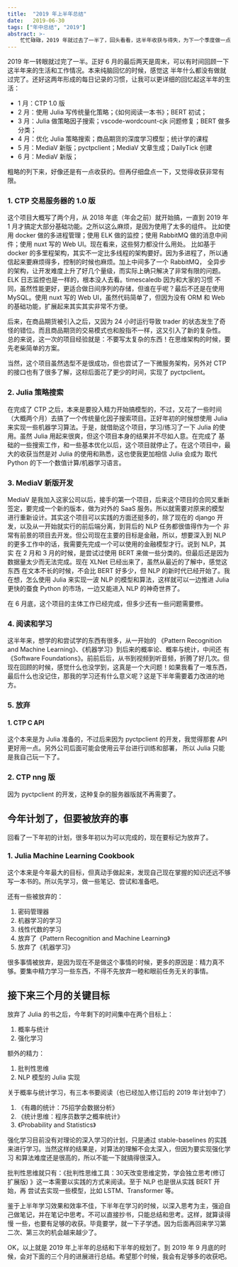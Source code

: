 ```yaml
---
title:  "2019 年上半年总结"
date:   2019-06-30
tags: ["年中总结", "2019"]
abstract: >-
    忙忙碌碌，2019 年就过去了一半了，回头看看，这半年收获与得失，为下一个季度做一点规划。
---
```


2019 年一转眼就过完了一半。正好 6 月的最后两天是周末，可以有时间回顾一下这半年来的生活和工作情况。本来纯脑回忆的时候，感觉这
半年什么都没有做就过完了。还好这两年形成的每日记录的习惯，让我可以更详细的回忆起这半年的生活：

* 1 月：CTP 1.0 版
* 2 月：使用 Julia 写传统量化策略；《如何阅读一本书》；BERT 初试；
* 3 月：Julia 做策略因子搜索；vscode-wordcount-cjk 问题修复；BERT 做多分类；
* 4 月：优化 Julia 策略搜索；商品期货的深度学习模型；统计学的课程
* 5 月：MediaV 新版；pyctpclient；MediaV 文章生成；DailyTick 创建
* 6 月：MediaV 新版；

粗略的列下来，好像还是有一点收获的。但再仔细盘点一下，又觉得收获非常有限。

### 1. CTP 交易服务器的 1.0 版

这个项目大概写了两个月，从 2018 年底（年会之前）就开始搞，一直到 2019 年 1 月才搞定大部分基础功能。之所以这么麻烦，是因为使用了太多的组件。
比如使用 docker 做的多进程管理；使用 ELK 做的监控；使用 RabbitMQ 做的消息中间件；使用 nuxt 写的 Web UI。现在看来，这些努力都没什么用处。
比如基于 docker 的多里程架构，其实不一定比多线程的架构要好。因为多进程了，所以通信起来要麻烦得多，控制的时候也麻烦。加上中间多了一个 RabbitMQ，
全异步的架构，让开发难度上升了好几个量级，而实际上确只解决了非常有限的问题。ELK 日志监控也是一样的，根本没人去看。timescaledb 因为和大家的习惯
不同，虽然性能更好，更适合做日间序列的存储，但谁在乎呢？最后不还是在使用 MySQL。使用 nuxt 写的 Web UI，虽然代码简单了，但因为没有 ORM 和 Web
的基础功能，扩展起来其实其实非常不方便。

后来，在商品期货被引入之后，又因为 24 小时运行导致 trader 的状态发生了奇怪的错位。而且商品期货的交易模式也和股指不一样，这又引入了新的复杂性。
总的来说，这一次的项目经验就是：不要写太复杂的东西！在思维架构的时候，要先老柴简单的方案。

当然，这个项目虽然选型不是很成功，但也尝试了一下微服务架构，另外对 CTP 的接口也有了很多了解，这棕后面花了更少的时间，实现了 pyctpclient。

### 2. Julia 策略搜索

在完成了 CTP 之后，本来是要投入精力开始搞模型的，不过，又花了一些时间（大概两个月）去搞了一个传统量化因子搜索项目。正好年初的时候想使用 Julia
来实现一些机器学习算法。于是，就借助这个项目，学习/练习了一下 Julia 的使用。虽然 Julia 用起来很爽，但这个项目本身的结果并不尽如人意。在完成了
基础的一些搜索工作，和一些基本优化以后，这个项目就停止了。在这个项目中，最大的收获当然是对 Julia 的使用和熟悉，这也使我更加相信 Julia 会成为
取代 Python 的下一个数值计算/机器学习语言。

### 3. MediaV 新版开发

MediaV 是我加入这家公司以后，接手的第一个项目，后来这个项目的合同又重新签定，要完成一个新的版本，做为对外的 SaaS 服务。所以就需要对原来的模型
进行重新设计。其实这个项目可以实践的方面还挺多的，除了现在的 django 开发，以及从一开始就实行的前后端分离，到背后的 NLP 任务都很值得作为一个
非常有前景的项目去开发。但公司现在主要的目标是金融，所以，想要深入到 NLP 的更多工作中的话，我需要先完成一个可以使用的金融模型才行。说到 NLP，其实
在 2 月和 3 月的时候，是尝试过使用 BERT 来做一些分类的。但最后还是因为数据量太少而无法完成。现在 XLNet 已经出来了，虽然从最近的了解中，感觉这东西
在文本不长的时候，不会比 BERT 好多少，但 NLP 的新时代已经开始了。我在想，怎么使用 Julia 来实现一波 NLP 的模型和算法，这样就可以一边推进 Julia
更快的蚕食 Python 的市场，一边又能进入 NLP 的神奇世界了。

在 6 月底，这个项目的主体工作已经完成，但多少还有一些问题需要修。

### 4. 阅读和学习

这半年来，想学的和尝试学的东西有很多，从一开始的 《Pattern Recognition and Machine Learning》、《机器学习》到后来的概率论、概率与统计，中间还
有《Software Foundations》。前前后后，从书到视频到听音频，折腾了好几次。但现在回顾的时候，感觉什么也没学到，这真是一个大问题！如果我看了一堆东西，
最后什么也没记住，那我的学习还有什么意义呢？这是下半年需要着力改进的地方。

### 5. 放弃

#### 1. CTP C API

这个本来是为 Julia 准备的，不过后来因为 pyctpclient 的开发，我觉得那套 API 更好用一点。另外公司后面可能会使用云平台进行训练和部署，
所以 Julia 只能是我自己玩一下了。

### 2. CTP nng 版

因为 pyctpclient 的开发，这种复杂的服务器版就不再需要了。

## 今年计划了，但要被放弃的事

回看了一下年初的计划，很多年初以为可以完成的，现在要标记为放弃了。

### 1. Julia Machine Learning Cookbook

这个本来是今年最大的目标，但真动手做起来，发现自己现在掌握的知识还远不够写一本书的。所以先学习，做一些笔记、尝试和准备吧。

还有一些被放弃的：

1. 密码管理器
2. 机器学习的学习
3. 线性代数的学习
4. 放弃了《Pattern Recognition and Machine Learning》
5. 放弃了《机器学习》

很多事情被放弃，是因为现在不是做这个事情的时候，更多的原因是：精力真不够。要集中精力学习一些东西，不得不先放弃一睦和眼前任务无关的事情。

## 接下来三个月的关键目标

放弃了 Julia 的书之后，今年剩下的时间集中在两个目标上：

1. 概率与统计
2. 强化学习

额外的精力：

1. 批判性思维
2. NLP 模型的 Julia 实现

关于概率与统计学习，有三本书要阅读（也已经加入修订后的 2019 年计划中了）

1. 《有趣的统计：75招学会数据分析》
2. 《统计思维：程序员数学之概率统计》
3. 《Probability and Statistics》

强化学习目前没有对理论的深入学习的计划，只是通过 stable-baselines 的实践来进行学习。当然这样的结果是，对算法的理解不会太深入，但因为要实现强化学习
和算法难度还是很高的，所以不能一下就搞得很深入。

批判性思维就只有：《批判性思维工具：30天改变思维定势，学会独立思考(修订扩展版) 》这一本需要以实践的方式来阅读。至于 NLP 也是很从实践 BERT 开始，再
尝试去实现一些模型，比如 LSTM、Transformer 等。

鉴于上半年学习效果和效率不佳，下半年在学习的时候，以深入思考为主，强迫自己做笔记，并在笔记中思考。不可以直接抄书，只能总结和思考。这样，就算读得慢
一些，也要有足够的收获。毕竟要学，就一下子学透。因为后面再回来学习第二次、第三次的机会越来越少了。

OK，以上就是 2019 年上半年的总结和下半年的规划了。到 2019 年 9 月底的时候，会对下面的三个月的进展进行总结。希望那个时候，我会有足够多的收获吧。